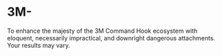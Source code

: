 # 3M-
To enhance the majesty of the 3M Command Hook ecosystem with eloquent, necessarily impractical, and downright dangerous attachments.  Your results may vary.
